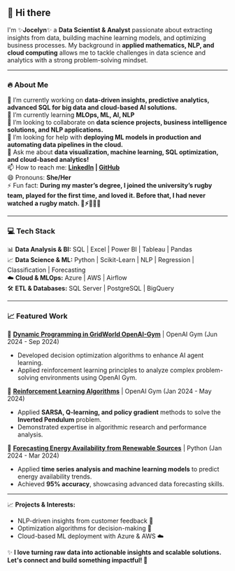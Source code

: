 ## 👋 Hi there 

I'm ✨**Jocelyn**✨ a **Data Scientist & Analyst** passionate about extracting insights from data, building machine learning models, and optimizing business processes. My background in **applied mathematics, NLP, and cloud computing** allows me to tackle challenges in data science and analytics with a strong problem-solving mindset.  

---

### 🔥 About Me  
🔭 I’m currently working on **data-driven insights, predictive analytics, advanced SQL for big data and cloud-based AI solutions.**  
🌱 I’m currently learning **MLOps, ML, AI, NLP**  
👯 I’m looking to collaborate on **data science projects, business intelligence solutions, and NLP applications.**  
🤔 I’m looking for help with **deploying ML models in production and automating data pipelines in the cloud.**  
💬 Ask me about **data visualization, machine learning, SQL optimization, and cloud-based analytics!**  
📫 How to reach me: **[LinkedIn](https://www.linkedin.com/in/nadya-soto/) | [GitHub](https://github.com/nadya-soto)**  
😄 Pronouns: **She/Her**  
⚡ Fun fact: **During my master’s degree, I joined the university’s rugby team, played for the first time, and loved it. Before that, I had never watched a rugby match. 🏉⚡🏅🤾‍♀️**  

---

### 💻 Tech Stack  
📊 **Data Analysis & BI:** SQL | Excel | Power BI | Tableau | Pandas  
📈 **Data Science & ML:** Python | Scikit-Learn | NLP | Regression | Classification | Forecasting  
☁️ **Cloud & MLOps:** Azure | AWS | Airflow  
🛠️ **ETL & Databases:** SQL Server | PostgreSQL | BigQuery  

---

### 📈 Featured Work  
🔹 **[Dynamic Programming in GridWorld OpenAI-Gym](https://github.com/nadya-soto/Reinforcement-learning)** | OpenAI Gym (Jun 2024 - Sep 2024)
   - Developed decision optimization algorithms to enhance AI agent learning.  
   - Applied reinforcement learning principles to analyze complex problem-solving environments using OpenAI Gym.  

🔹 **[Reinforcement Learning Algorithms](https://github.com/nadya-soto/ConnectX_AI_Agents)** | OpenAI Gym (Jan 2024 - May 2024)  
   - Applied **SARSA, Q-learning, and policy gradient** methods to solve the **Inverted Pendulum** problem.  
   - Demonstrated expertise in algorithmic research and performance analysis.  

🔹 **[Forecasting Energy Availability from Renewable Sources](https://github.com/nadya-soto/EcoGrid-Forecast-AI-Driven-Renewable-Energy-Predictions)** | Python (Jan 2024 - Mar 2024)  
   - Applied **time series analysis and machine learning models** to predict energy availability trends.  
   - Achieved **95% accuracy**, showcasing advanced data forecasting skills.  
---

📈 **Projects & Interests:**  
   - NLP-driven insights from customer feedback 📢  
   - Optimization algorithms for decision-making 🚀  
   - Cloud-based ML deployment with Azure & AWS ☁️  

✨ **I love turning raw data into actionable insights and scalable solutions. Let's connect and build something impactful! 🚀**  
